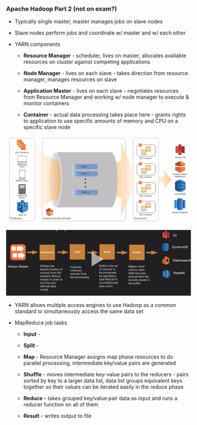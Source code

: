 ### Apache Hadoop Part 2 (not on exam?)

* Typically single master, master manages jobs on slave nodes

* Slave nodes perform jobs and coordinate w/ master and w/ each other

* YARN components

    * **Resource Manager** - scheduler, lives on master, allocates available resources on cluster against competing applications

    * **Node Manager** - lives on each slave - takes direction from resource manager, manages resources on slave

    * **Application Master** - lives on each slave - negotiates resources from Resource Manager and working w/ node manager to execute & monitor containers

    * **Container** - actual data processing takes place here - grants rights to application to use specific amounts of memory and CPU on a specific slave node

![image alt text](../images/domain3_0.png)

![image alt text](../images/domain3_1.png)

* YARN allows multiple access engines to use Hadoop as a common standard to simultaneously access the same data set

* MapReduce job tasks

    * **Input** - 

    * **Split** - 

    * **Map** - Resource Manager assigns map phase resources to do parallel processing, intermediate key/value pairs are generated

    * **Shuffle** - moves intermediate key-value pairs to the reducers - pairs sorted by key to a larger data list, data list groups equivalent keys together so their values can be iterated easily in the reduce phase

    * **Reduce** - takes grouped key/value pair data as input and runs a reducer function on all of them

    * **Result** - writes output to file
